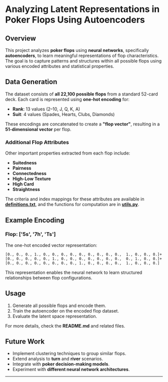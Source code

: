 # Analyzing Latent Representations in Poker Flops Using Autoencoders

## Overview
This project analyzes **poker flops** using **neural networks**, specifically **autoencoders**, to learn meaningful representations of flop characteristics. The goal is to capture patterns and structures within all possible flops using various encoded attributes and statistical properties.

## Data Generation
The dataset consists of **all 22,100 possible flops** from a standard 52-card deck. Each card is represented using **one-hot encoding** for:
- **Rank**: 13 values (2–10, J, Q, K, A)
- **Suit**: 4 values (Spades, Hearts, Clubs, Diamonds)

These encodings are concatenated to create a **"flop vector"**, resulting in a **51-dimensional vector** per flop. 

### **Additional Flop Attributes**
Other important properties extracted from each flop include:
- **Suitedness**
- **Pairness**
- **Connectedness**
- **High-Low Texture**
- **High Card**
- **Straightness**

The criteria and index mappings for these attributes are available in **[definitions.txt](definitions.txt)**, and the functions for computation are in **[utils.py](utils.py)**.

## Example Encoding
### **Flop: ['5s', '7h', 'Ts']**
The one-hot encoded vector representation:
```
[0., 0., 0., 1., 0., 0., 0., 0., 0., 0., 0., 0., 0.,  1., 0., 0., 0.]+
[0., 0., 0., 0., 0., 1., 0., 0., 0., 0., 0., 0., 0.,  0., 1., 0., 0.]+
[0., 0., 0., 0., 0., 0., 0., 0., 1., 0., 0., 0., 0.,  1., 0., 0., 0.]
```
This representation enables the neural network to learn structured relationships between flop configurations.

## Usage
1. Generate all possible flops and encode them.
2. Train the autoencoder on the encoded flop dataset.
3. Evaluate the latent space representation.

For more details, check the **README.md** and related files.

## Future Work
- Implement clustering techniques to group similar flops.
- Extend analysis to **turn** and **river** scenarios.
- Integrate with **poker decision-making models**.
- Experiment with **different neural network architectures**.

---
